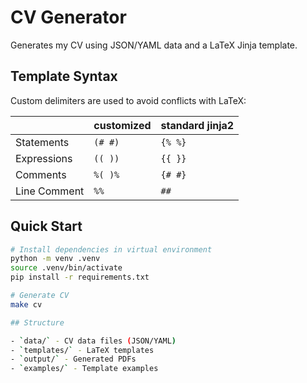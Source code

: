 # CV Generator

Generates my CV using JSON/YAML data and a LaTeX Jinja template.

## Template Syntax

Custom delimiters are used to avoid conflicts with LaTeX:

|              | customized | standard jinja2 |
| ------------ | ---------- | --------------- |
| Statements   | `(# #)`    | `{% %}`         |
| Expressions  | `(( ))`    | `{{ }}`         |
| Comments     | `%( )%`    | `{# #}`         |
| Line Comment | `%%`       | `##`            |

## Quick Start

```bash
# Install dependencies in virtual environment
python -m venv .venv
source .venv/bin/activate
pip install -r requirements.txt

# Generate CV
make cv

## Structure

- `data/` - CV data files (JSON/YAML)
- `templates/` - LaTeX templates
- `output/` - Generated PDFs
- `examples/` - Template examples
